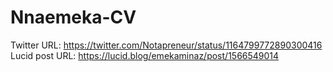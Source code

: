 # Nnaemeka-CV
Twitter URL: https://twitter.com/Notapreneur/status/1164799772890300416
Lucid post URL: https://lucid.blog/emekaminaz/post/1566549014
